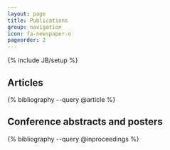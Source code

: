 ```yaml
---
layout: page
title: Publications
group: navigation
icon: fa-newspaper-o
pageorder: 2
---
```

{% include JB/setup %}

## Articles
{% bibliography --query @article %}

## Conference abstracts and posters
{% bibliography --query @inproceedings %}
